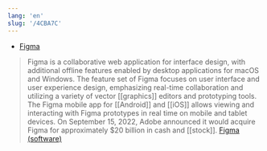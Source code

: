 ```yaml
---
lang: 'en'
slug: '/4CBA7C'
---
```


- [Figma](https://www.figma.com/)

> Figma is a collaborative web application for interface design, with additional offline features enabled by desktop applications for macOS and Windows. The feature set of Figma focuses on user interface and user experience design, emphasizing real-time collaboration and utilizing a variety of vector [[graphics]] editors and prototyping tools. The Figma mobile app for [[Android]] and [[iOS]] allows viewing and interacting with Figma prototypes in real time on mobile and tablet devices. On September 15, 2022, Adobe announced it would acquire Figma for approximately $20 billion in cash and [[stock]]. [Figma (software)](<https://en.wikipedia.org/wiki/Figma_(software)>)
